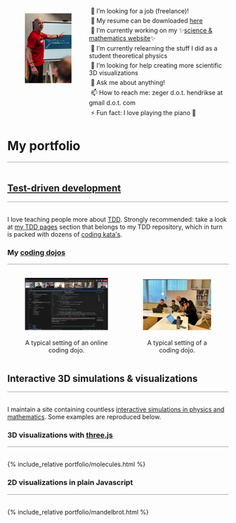 <div style="display: flex;">
  <figure style="float: left; width: 25%; ">
    <img src="images/zeger-teaching-1.png" alt="Zeger" />
  </figure>
  <div style="float: left; width: 75%; vertical-align: top;">
   <div style="margin-bottom: 5px;">
    &nbsp;🔭 I’m looking for a job (freelance)!<br/>
   </div>
   <div style="margin-bottom: 5px;">
    &nbsp;📝 My resume can be downloaded <a href="https://www.hendrikse.name/cvWeb.docx.pdf">here</a><br/>
   </div>
   <div style="margin-bottom: 5px;">
    &nbsp;👯 I’m currently working on my ✨<a href="https://www.hendrikse.name/science/">science &amp; mathematics website</a>✨<br/>
   </div>
   <div style="margin-bottom: 5px;">
    &nbsp;🌱 I’m currently relearning the stuff I did as a student theoretical physics<br/>
   </div>
   <div style="margin-bottom: 5px;">
    &nbsp;🤔 I’m looking for help creating more scientific 3D visualizations<br/>
   </div>
   <div style="margin-bottom: 5px;">
    &nbsp;💬 Ask me about anything!<br/>
   </div>
   <div style="margin-bottom: 5px;">
    &nbsp;📫 How to reach me: zeger d.o.t. hendrikse at gmail d.o.t. com<br/>
   </div>
   <div style="margin-bottom: 5px;">
    &nbsp;⚡ Fun fact: I love playing the piano 🎹
   </div>
  </div>
</div>
<p style="clear: both;"></p>


# My portfolio
<div style="border-top: 2px solid #cccccc"><br/></div>

## [Test-driven development](https://www.hendrikse.name/tdd/index.html)
<div style="border-top: 1px solid #999999"><br/></div>

I love teaching people more about [TDD](https://www.hendrikse.name/tdd/).
Strongly recommended: take a look at [my TDD pages](https://www.hendrikse.name/tdd/) 
section that belongs to my TDD repository, which in turn is packed with dozens of 
[coding kata&apos;s](https://www.hendrikse.name/tdd/katas/index.html).

### My [coding dojos](https://www.hendrikse.name/dojo/index.html)
<div style="border-top: 1px solid #999999"><br/></div>

<div style="display: flex; align-items: flex-end;">
<figure style="float: left; width: 55%; text-align: center">
  <a href="https://www.hendrikse.name/tdd/dojo.html">
    <img alt="Online dojo" src="images/DojoInAction.png"/>
  </a>&nbsp;&nbsp;&nbsp;
  <figcaption>A typical setting of an online coding dojo.</figcaption>
</figure>
<figure style="float: right; width: 45%; text-align: center">
  <a href="https://www.hendrikse.name/tdd/dojo.html">
    <img src="images/zeger_teaching.jpg" alt="Coding dojo"/>
  </a>
  <figcaption><br/>A typical setting of a coding dojo.</figcaption>
</figure>
</div>
<p style="clear: both;"></p>

## Interactive 3D simulations & visualizations
<div style="border-top: 1px solid #999999"><br/></div>

I maintain a site containing countless 
[interactive simulations in physics and mathematics](https://www.hendrikse.name/science/).
Some examples are reproduced below.

### 3D visualizations with [three.js](https://threejs.org/)
<div style="border-top: 1px solid #999999"><br/></div>

{% include_relative portfolio/molecules.html %}

<p style="clear: both;"></p>

### 2D visualizations in plain Javascript
<div style="border-top: 1px solid #999999"><br/></div>

{% include_relative portfolio/mandelbrot.html %}

<p style="clear: both;"></p>
